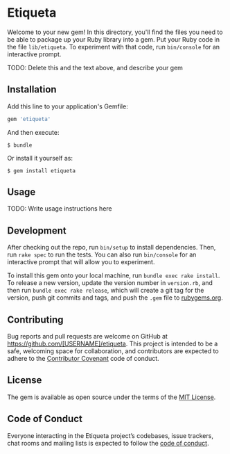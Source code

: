 # Etiqueta

Welcome to your new gem! In this directory, you'll find the files you need to be able to package up your Ruby library into a gem. Put your Ruby code in the file `lib/etiqueta`. To experiment with that code, run `bin/console` for an interactive prompt.

TODO: Delete this and the text above, and describe your gem

## Installation

Add this line to your application's Gemfile:

```ruby
gem 'etiqueta'
```

And then execute:

    $ bundle

Or install it yourself as:

    $ gem install etiqueta

## Usage

TODO: Write usage instructions here

## Development

After checking out the repo, run `bin/setup` to install dependencies. Then, run `rake spec` to run the tests. You can also run `bin/console` for an interactive prompt that will allow you to experiment.

To install this gem onto your local machine, run `bundle exec rake install`. To release a new version, update the version number in `version.rb`, and then run `bundle exec rake release`, which will create a git tag for the version, push git commits and tags, and push the `.gem` file to [rubygems.org](https://rubygems.org).

## Contributing

Bug reports and pull requests are welcome on GitHub at https://github.com/[USERNAME]/etiqueta. This project is intended to be a safe, welcoming space for collaboration, and contributors are expected to adhere to the [Contributor Covenant](http://contributor-covenant.org) code of conduct.

## License

The gem is available as open source under the terms of the [MIT License](https://opensource.org/licenses/MIT).

## Code of Conduct

Everyone interacting in the Etiqueta project’s codebases, issue trackers, chat rooms and mailing lists is expected to follow the [code of conduct](https://github.com/[USERNAME]/etiqueta/blob/master/CODE_OF_CONDUCT.md).
